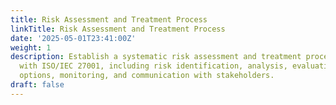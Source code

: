 ```yaml
---
title: Risk Assessment and Treatment Process
linkTitle: Risk Assessment and Treatment Process
date: '2025-05-01T23:41:00Z'
weight: 1
description: Establish a systematic risk assessment and treatment process aligned
  with ISO/IEC 27001, including risk identification, analysis, evaluation, treatment
  options, monitoring, and communication with stakeholders.
draft: false
---
```



<!-- Unsupported block type: table_of_contents -->

<!-- Unsupported block type: unsupported -->

